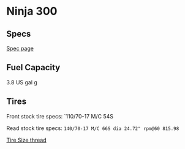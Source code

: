 # Ninja 300

## Specs

[Spec page](https://www.motorcyclespecs.co.za/model/kawasaki/kawasaki_ninja_300_16.htm)

## Fuel Capacity

3.8 US gal
g

## Tires

Front stock tire specs: `110/70-17 M/C 54S

Read stock tire specs: `140/70-17 M/C 66S dia 24.72" rpm@60 815.98`

[Tire Size thread](https://www.kawasakininja300.com/threads/ninja-300-tire-size-question.135447/)
